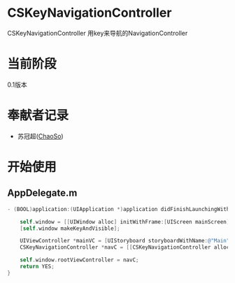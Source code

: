 # CSKeyNavigationController
CSKeyNavigationController 用key来导航的NavigationController


# 当前阶段
0.1版本

# 奉献者记录

- 苏冠超([ChaoSo](https://github.com/KoonChaoSo))

# 开始使用
## AppDelegate.m
```objective-c
- (BOOL)application:(UIApplication *)application didFinishLaunchingWithOptions:(NSDictionary *)launchOptions {

    self.window = [[UIWindow alloc] initWithFrame:[UIScreen mainScreen].bounds];
    [self.window makeKeyAndVisible];

    UIViewController *mainVC = [UIStoryboard storyboardWithName:@"Main" bundle:nil].instantiateInitialViewController;
    CSKeyNavigationController *navC = [[CSKeyNavigationController alloc] initWithRootViewController:mainVC];

    self.window.rootViewController = navC;
    return YES;
}
```
